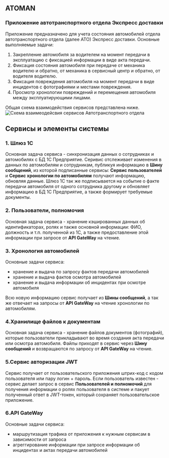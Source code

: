 ## ATOMAN 
### Приложение автотранспортного отдела Экспресс доставки

Приложение предназначено для учета состояния автомобилей отдела автотранспортного отдела (далее АТО) Экспресс доставки. 
Основные выполняемые задачи:
1. Закрепление автомобиля за водителем на момент передачи в эксплуатацию  с фиксацией информации в виде акта передачи.
2. Фиксация состояния автомобиля при передаче от механика водителю и обратно, от механика в сервисный центр и обратно, от водителя водителю.
3. Фиксация повреждения автомобиля на момент передачи в виде инцидентов с фотографиями и местами повреждения.
4. Просмотр хронологии повреждений и перемещения автомобиля между эксплуатирующими лицами.

Общая схема взаимодействия сервисов представлена ниже.
![Схема взаимеодейсвия сервисов Автотранспортного отдела](https://user-images.githubusercontent.com/60660331/184500954-84e04c79-8a9b-4d44-ac4b-bc89bfa6684a.png)

## Сервисы и элементы системы
### 1. Шлюз 1С
Основная задача сервиса - синхронизация данных о сотрудниках и автомобилях с БД 1С Предприятие. 
Серивис отслеживает изменения в данных по автомобилям и сотрудникам, публикуя информацию в **Шину сообщений**, из которой подписанные сервисы: **Сервис пользователей** и **Сервис хронологии по автомобилям** получают информацию, обновляя данные. Шлюз 1С так же подписывается на событие о факте передачи автомобиля от одного сотрудника другому и обновляет информацию в БД 1С Предприятие, а также формирует требуемые документы.

### 2. Пользователи, полномочия
Основная задача сервиса - хранение кэшированных данных об идентификаторах, ролях и также основной информации: ФИО, должность и т.п. полученной из 1С, а также предоставление этой информации при запросе от **API GateWay** на чтение.

### 3. Хронология автомобилей
Основные задачи сервиса: 
- хранение и выдача по запросу фактов передачи автомобилей
- хранение и выдача фактов осмотра автомобилей
- хранение и выдача информации об инцидентах при осмотре автомобиля

Всю новую информацию сервис получает из **Шины сообщений**, а так же отвечает на запросы от **API GateWay** на чтение хронологии по автомобилям.

### 4.Хранилище файлов к документам
Основная задача сервиса - хранение файлов документов (фотографий), которые пользователи прикладывают во время создания акта передачи или осмотра автомобиля. Файлы приходят в сервис через **Шину сообщений** и возвращаются по запросу от **API GateWay** на чтение.

### 5.Сервис авторизации JWT
Сервис получает от пользовательского приложения штрих-код с кодом пользователя или пару логин + пароль. Если пользователь известен - сервис делает запрос в сервис **Пользователей и полномочий** для получения информации о ролях пользователя в системе и пакует полученный ответ в JWT-токен, который сохраняет пользовательское приложение.

### 6.API GateWay
Основные задачи сервиса:
- маршрутизация трафика от приложения к нужным сервисам в зависимости от запроса
- агреггирование информации при запросе информации об инцидентах и актах передачи автомобилей

